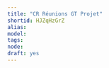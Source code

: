 ```yaml
---
title: "CR Réunions GT Projet"
shortid: HJZqHzGrZ
alias: 
model: 
tags: 
node: 
draft: yes
--- 
```

 